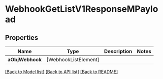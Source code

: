 # WebhookGetListV1ResponseMPayload

## Properties
Name | Type | Description | Notes
------------ | ------------- | ------------- | -------------
**aObjWebhook** | [WebhookListElement] |  | 

[[Back to Model list]](../README.md#documentation-for-models) [[Back to API list]](../README.md#documentation-for-api-endpoints) [[Back to README]](../README.md)


